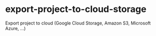 # export-project-to-cloud-storage
Export project to cloud (Google Cloud Storage, Amazon S3, Microsoft Azure, ...)
